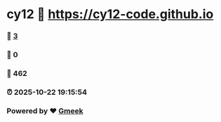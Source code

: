 # cy12 :link: https://cy12-code.github.io 
### :page_facing_up: [3](https://cy12-code.github.io/tag.html) 
### :speech_balloon: 0 
### :hibiscus: 462 
### :alarm_clock: 2025-10-22 19:15:54 
### Powered by :heart: [Gmeek](https://github.com/Meekdai/Gmeek)
